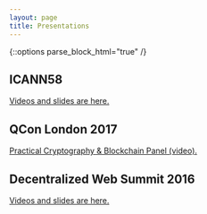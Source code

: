 ```yaml
---
layout: page
title: Presentations
---
```


{::options parse_block_html="true" /}

## ICANN58

[Videos and slides are here.]({{site.baseurl}}2017/04/17/icann-58-summary.html)

## QCon London 2017

[Practical Cryptography & Blockchain Panel (video).]({{site.baseurl}}2017/06/25/qcon-london-panel-video.html)

## Decentralized Web Summit 2016

[Videos and slides are here.]({{site.baseurl}}2016/07/03/decentralized-web-summit.html)

